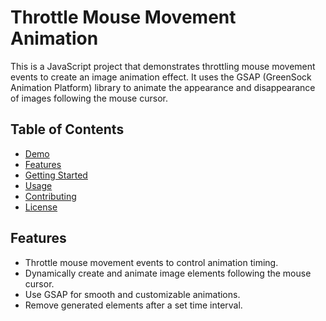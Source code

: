 # Throttle Mouse Movement Animation

This is a JavaScript project that demonstrates throttling mouse movement events to create an image animation effect. It uses the GSAP (GreenSock Animation Platform) library to animate the appearance and disappearance of images following the mouse cursor.

## Table of Contents

- [Demo](#demo)
- [Features](#features)
- [Getting Started](#getting-started)
- [Usage](#usage)
- [Contributing](#contributing)
- [License](#license)

## Features

- Throttle mouse movement events to control animation timing.
- Dynamically create and animate image elements following the mouse cursor.
- Use GSAP for smooth and customizable animations.
- Remove generated elements after a set time interval.


